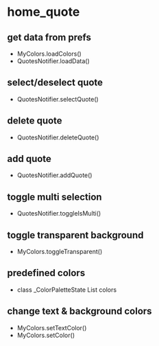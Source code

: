 # home_quote

## get data from prefs

- MyColors.loadColors()
- QuotesNotifier.loadData()

## select/deselect quote

- QuotesNotifier.selectQuote()

## delete quote

- QuotesNotifier.deleteQuote()

## add quote

- QuotesNotifier.addQuote()

## toggle multi selection

- QuotesNotifier.toggleIsMulti()

## toggle transparent background

- MyColors.toggleTransparent()

## predefined colors

- class \_ColorPaletteState List colors

## change text & background colors

- MyColors.setTextColor()
- MyColors.setColor()
